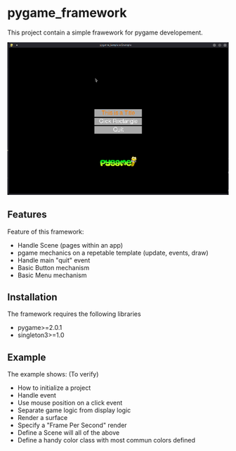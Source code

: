 # pygame_framework
This project contain a simple frawework for pygame developement.

![application_template_screenshot](sample.png)

## Features
Feature of this framework:
 - Handle Scene (pages within an app)
 - pgame mechanics on a repetable template (update, events, draw)
 - Handle main "quit" event
 - Basic Button mechanism
 - Basic Menu mechanism 

## Installation
The framework requires the following libraries
 - pygame>=2.0.1
 - singleton3>=1.0


## Example
The example shows: (To verify)
 - How to initialize a project
 - Handle event
 - Use mouse position on a click event
 - Separate game logic from display logic
 - Render a surface
 - Specify a "Frame Per Second" render
 - Define a Scene will all of the above
 - Define a handy color class with most commun colors defined
